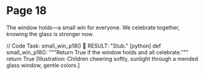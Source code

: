 
# Page 18

The window holds—a small win for everyone.
We celebrate together, knowing the glass is stronger now.

// Code Task: small_win_p18()  RESULT: "Stub."
[python]
def small_win_p18():
	"""Return True if the window holds and all celebrate."""
	return True
[Illustration: Children cheering softly, sunlight through a mended glass window, gentle colors.]
